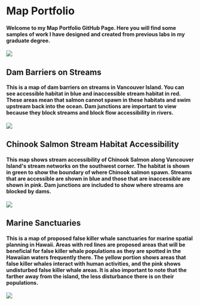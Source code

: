 # Map Portfolio
#### Welcome to my Map Portfolio GitHub Page. Here you will find some samples of work I have designed and created from previous labs in my graduate degree.



![](images/UBCBG.jpg)

## Dam Barriers on Streams
#### This is a map of dam barriers on streams in Vancouver Island. You can see accessible habitat in blue and inaccessible stream habitat in red. These areas mean that salmon cannot spawn in these habitats and swim upstream back into the ocean. Dam junctions are important to view because they block streams and block flow accessibility in rivers.
![](images/UBCBG.jpg)


## Chinook Salmon Stream Habitat Accessibility
#### This map shows stream accessibility of Chinook Salmon along Vancouver Island's stream networks on the southwest corner. The habitat is shown in green to show the boundary of where Chinook salmon spawn. Streams that are accessible are shown in blue and those that are inaccessible are shown in pink. Dam junctions are included to show where streams are blocked by dams. 
![](images/UBCBG.jpg)

## Marine Sanctuaries
#### This is a map of proposed false killer whale sanctuaries for marine spatial planning in Hawaii. Areas with red lines are proposed areas that will be beneficial for false killer whale populations as they are spotted in the Hawaiian waters frequently there. The yellow portion shows areas that false killer whales interact with human activities, and the pink shows undisturbed false killer whale areas.  It is also important to note that the farther away from the island, the less disturbance there is on their populations. 
![](images/UBCBG.jpg)
